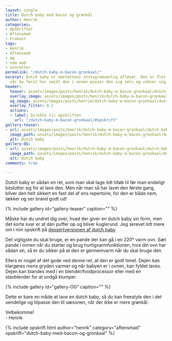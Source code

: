 ```yaml
---
layout: single
title: Dutch baby med bacon og grønkål
author: Henrik
categories:
- Opskrifter
- Aftensmad
- Frokost
tags:
- Henrik
- Aftensmad
- æg
- nem mad
- ovnretter
permalink: "/dutch-baby-m-bacon-gronkaal/"
excerpt: Dutch baby er omelettens instagramvenlig afløser. Den er flot, lækker og
  når du først har smidt den i ovnen passer den sig selv og vokser sig stor og flot
header:
  teaser: assets/images/posts/henrik/dutch-baby-m-bacon-gronkaal/dutch-baby-m-bacon-gronkaal-teaser.jpg
  overlay_image: assets/images/posts/henrik/dutch-baby-m-bacon-gronkaal/dutch-baby-m-bacon-gronkaal-header.jpg
  og_image: assets/images/posts/henrik/dutch-baby-m-bacon-gronkaal/dutch-baby-m-bacon-gronkaal-OG.jpg
  overlay_filter: 0.2
  actions:
  - label: Direkte til opskriften
    url: "/dutch-baby-m-bacon-gronkaal/#opskrift"
gallery-teaser:
- url: assets/images/posts/henrik/dutch-baby-m-bacon-gronkaal/dutch-baby-m-bacon-gronkaal-teaser.jpg
  image_path: assets/images/posts/henrik/dutch-baby-m-bacon-gronkaal/dutch-baby-m-bacon-gronkaal-teaser.jpg
  alt: Dutch baby
gallery-OG:
- url: assets/images/posts/henrik/dutch-baby-m-bacon-gronkaal/dutch-baby-m-bacon-gronkaal-OG.jpg
  image_path: assets/images/posts/henrik/dutch-baby-m-bacon-gronkaal/dutch-baby-m-bacon-gronkaal-OG.jpg
  alt: Dutch baby
comments: true

---
```

Dutch baby er sådan en ret, som man skal tage lidt tilløb til før man endeligt beslutter sig for at lave den. Men når man så har lavet den første gang, bliver den helt sikkert en fast del af ens repertoire, for den er både nem, lækker og ser brand godt ud!

{% include gallery id="gallery-teaser"  caption="" %}

Måske har du undret dig over, hvad der giver en dutch baby sin form, men det korte svar er at den puffer op og bliver kuglerund. Jeg skrevet lidt mere om i min opskrift på [dessertversionen af dutch baby](/dutch-baby-m-baer/)

Det vigtigste du skal bruge, er en pande der kan gå i en 220° varm ovn. Sæt pande i ovnen når du starter og brug hurtigvarmfunktionen, hvis din ovn har sådan en, så er du sikker på at den er gennemvarm når du skal bruge den.

Ellers er noget af det gode ved denne ret, at den er godt timet. Dejen kan klargøres mens gryden varmer og når babyen er i ovnen, kan fyldet laves. Dejen kan blandes med i en blender/foodprocessor eller med en stavblender for at undgå klumper.

{% include gallery id="gallery-OG"  caption="" %}

Dette er bare en måde at lave en dutch baby, så du kan freestyle den i det uendelige og tilpasse den til sæsonen, når der ikke er mere grønkål.

Velbekomme!  
\- Henrik

{% include opskrift.html author="henrik" category="aftensmad" opskrift="dutch-baby-med-bacon-og-gronkaal" %}